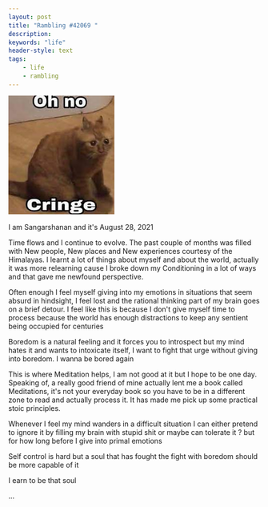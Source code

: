 ```yaml
---
layout: post
title: "Rambling #42069 "
description:  
keywords: "life"
header-style: text
tags:
    - life
    - rambling
---
```

![Peter](/img/in-post/cringe.jpeg)


I am Sangarshanan and it's August 28, 2021

Time flows and I continue to evolve. The past couple of months was filled with New people, New places and New experiences courtesy of the Himalayas. I learnt a lot of things about myself and about the world, actually it was more relearning cause I broke down my Conditioning in a lot of ways and that gave me newfound perspective.

Often enough I feel myself giving into my emotions in situations that seem absurd in hindsight, I feel lost and the rational thinking part of my brain goes on a brief detour. I feel like this is because I don't give myself time to process because the world has enough distractions to keep any sentient being occupied for centuries

Boredom is a natural feeling and it forces you to introspect but my mind hates it and wants to intoxicate itself, I want to fight that urge without giving into boredom. I wanna be bored again

This is where Meditation helps, I am not good at it but I hope to be one day. Speaking of, a really good friend of mine actually lent me a book called Meditations, it's not your everyday book so you have to be in a different zone to read and actually process it. It has made me pick up some practical stoic principles.

Whenever I feel my mind wanders in a difficult situation I can either pretend to ignore it by filling my brain with stupid shit or maybe can tolerate it ? but for how long before I give into primal emotions

Self control is hard but a soul that has fought the fight with boredom should be more capable of it

I earn to be that soul

...